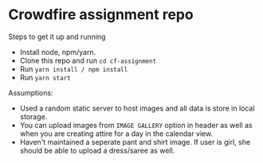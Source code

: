<h1>Crowdfire assignment repo</h1>

Steps to get it up and running

- Install node, npm/yarn.
- Clone this repo and run ```cd cf-assignment```
- Run ```yarn install / npm install```
- Run ```yarn start```

Assumptions: 
- Used a random static server to host images and all data is store in local storage.
- You can upload images from ```IMAGE GALLERY``` option in header as well as when you are creating attire for a day in the calendar view. 
- Haven't maintained a seperate pant and shirt image. If user is girl, she should be able to upload a dress/saree as well. 



